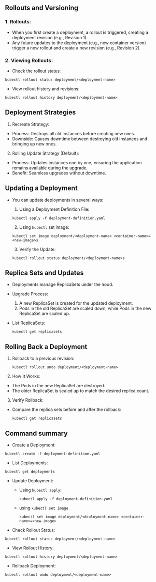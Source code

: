 ## Rollouts and Versioning

### 1. Rollouts:

- When you first create a deployment, a rollout is triggered, creating a deployment revision (e.g., Revision 1).
- Any future updates to the deployment (e.g., new container version) trigger a new rollout and create a new revision (e.g., Revision 2).

### 2. Viewing Rollouts:

- Check the rollout status:

```
kubectl rollout status deployment/<deployment-name>
```

- View rollout history and revisions:

```
kubectl rollout history deployment/<deployment-name>
```

## Deployment Strategies

1. Recreate Strategy:

- Process: Destroys all old instances before creating new ones.
- Downside: Causes downtime between destroying old instances and bringing up new ones.

2. Rolling Update Strategy (Default):

- Process: Updates instances one by one, ensuring the application remains available during the upgrade.
- Benefit: Seamless upgrades without downtime.

## Updating a Deployment

- You can update deployments in several ways:

  1. Using a Deployment Definition File:

  ```
  kubectl apply -f deployment-definition.yaml
  ```

  2. Using <code>kubectl</code> set image:

  ```
  kubectl set image deployment/<deployment-name> <container-name>=<new-image>s
  ```

  3. Verify the Update:

  ```
  kubectl rollout status deployment/<deployment-name>s
  ```

## Replica Sets and Updates

- Deployments manage ReplicaSets under the hood.

- Upgrade Process:

  1. A new ReplicaSet is created for the updated deployment.
  2. Pods in the old ReplicaSet are scaled down, while Pods in the new ReplicaSet are scaled up.

- List ReplicaSets:

  ```
  kubectl get replicasets
  ```

## Rolling Back a Deployment

1. Rollback to a previous revision:
   ```
   kubectl rollout undo deployment/<deployment-name>
   ```
2. How It Works:

- The Pods in the new ReplicaSet are destroyed.
- The older ReplicaSet is scaled up to match the desired replica count.

3. Verify Rollback:

- Compare the replica sets before and after the rollback:
  ```
  kubectl get replicasets
  ```

## Command summary

- Create a Deployment:

```
kubectl create -f deployment-definition.yaml
```

- List Deployments:

```
kubectl get deployments
```

- Update Deployment:

  - Using <code>kubectl apply</code>:
    ```
    kubectl apply -f deployment-definition.yaml
    ```
  - using <code>kubectl set image</code>
    ```
    kubectl set image deployment/<deployment-name> <container-name>=<new-image>
    ```

- Check Rollout Status:

```
kubectl rollout status deployment/<deployment-name>
```

- View Rollout History:

```
kubectl rollout history deployment/<deployment-name>
```

- Rollback Deployment:

```
kubectl rollout undo deployment/<deployment-name>
```
